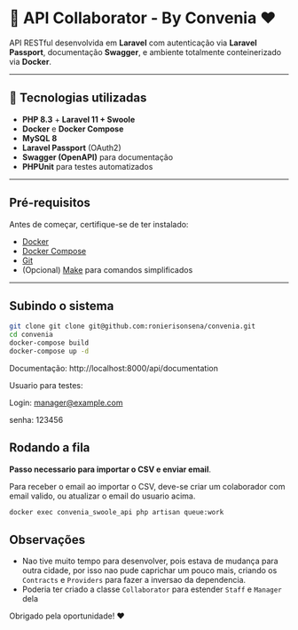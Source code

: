 # 🚀 API Collaborator - By Convenia ❤

API RESTful desenvolvida em **Laravel** com autenticação via **Laravel Passport**, documentação **Swagger**, e ambiente totalmente conteinerizado via **Docker**.

---

## 🧩 Tecnologias utilizadas

- **PHP 8.3** + **Laravel 11 + Swoole**
- **Docker** e **Docker Compose**
- **MySQL 8**
- **Laravel Passport** (OAuth2)
- **Swagger (OpenAPI)** para documentação
- **PHPUnit** para testes automatizados

---

## Pré-requisitos

Antes de começar, certifique-se de ter instalado:

- [Docker](https://www.docker.com/get-started)
- [Docker Compose](https://docs.docker.com/compose/)
- [Git](https://git-scm.com/)
- (Opcional) [Make](https://www.gnu.org/software/make/) para comandos simplificados

---

## Subindo o sistema

```bash
git clone git clone git@github.com:ronierisonsena/convenia.git
cd convenia
docker-compose build
docker-compose up -d
```

Documentação: http://localhost:8000/api/documentation

Usuario para testes:

Login: manager@example.com

senha: 123456

## Rodando a fila
**Passo necessario para importar o CSV e enviar email**.

Para receber o email ao importar o CSV, deve-se criar um colaborador com email valido, ou atualizar o email do usuario acima. 

```bash
docker exec convenia_swoole_api php artisan queue:work 
```

## Observações
- Nao tive muito tempo para desenvolver, pois estava de mudança para outra cidade, por isso nao pude caprichar um pouco mais, criando os `Contracts` e `Providers` para fazer a inversao da dependencia.
- Poderia ter criado a classe `Collaborator` para estender `Staff` e `Manager` dela

Obrigado pela oportunidade!
❤
